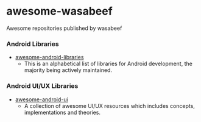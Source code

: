 awesome-wasabeef
================

Awesome repositories published by wasabeef


### Android Libraries 
- [awesome-android-libraries](https://github.com/wasabeef/awesome-android-libraries) 
  - This is an alphabetical list of libraries for Android development, the majority being actively maintained.

### Android UI/UX Libraries
- [awesome-android-ui](https://github.com/wasabeef/awesome-android-ui)
  - A collection of awesome UI/UX resources which includes concepts, implementations and theories.
